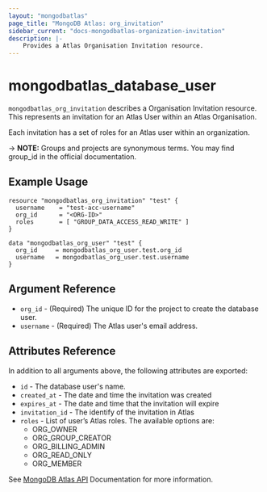 ```yaml
---
layout: "mongodbatlas"
page_title: "MongoDB Atlas: org_invitation"
sidebar_current: "docs-mongodbatlas-organization-invitation"
description: |-
    Provides a Atlas Organisation Invitation resource.
---
```


# mongodbatlas_database_user

`mongodbatlas_org_invitation` describes a Organisation Invitation resource. This represents an invitation for an Atlas User within an Atlas Organisation.

Each invitation has a set of roles for an Atlas user within an organization.

-> **NOTE:** Groups and projects are synonymous terms. You may find group_id in the official documentation.

## Example Usage

```hcl
resource "mongodbatlas_org_invitation" "test" {
  username    = "test-acc-username"
  org_id      = "<ORG-ID>"
  roles       = [ "GROUP_DATA_ACCESS_READ_WRITE" ]
}

data "mongodbatlas_org_user" "test" {
  org_id     = mongodbatlas_org_user.test.org_id
  username   = mongodbatlas_org_user.test.username
}
```

## Argument Reference

* `org_id` - (Required) The unique ID for the project to create the database user.
* `username` - (Required) The Atlas user's email address.

## Attributes Reference

In addition to all arguments above, the following attributes are exported:

* `id` - The database user's name.
* `created_at` - The date and time the invitation was created
* `expires_at` - The date and time that the invitation will expire
* `invitation_id` - The identify of the invitation in Atlas
* `roles` - List of user’s Atlas roles. The available options are:
  * ORG_OWNER
  * ORG_GROUP_CREATOR
  * ORG_BILLING_ADMIN
  * ORG_READ_ONLY
  * ORG_MEMBER

See [MongoDB Atlas API](https://docs.atlas.mongodb.com/reference/api/organization-get-one-invitation/) Documentation for more information.
